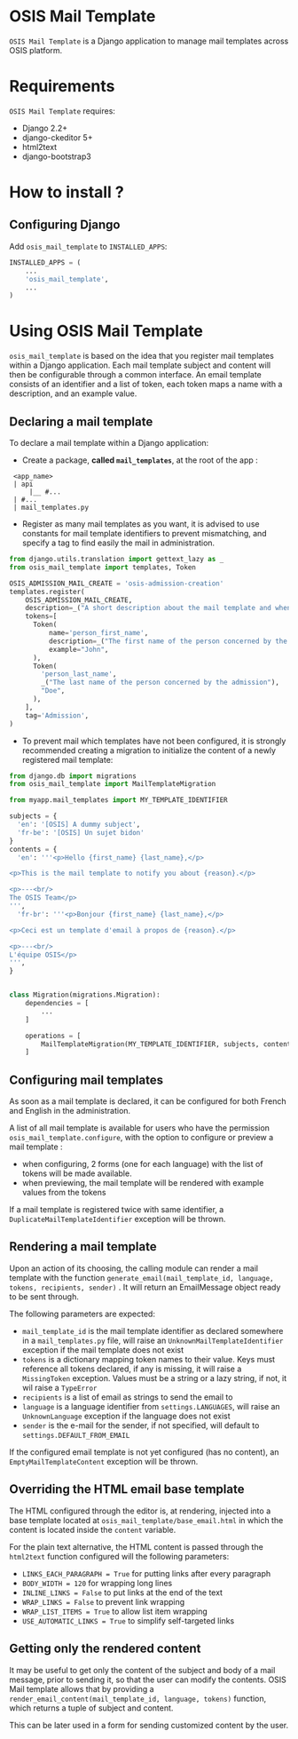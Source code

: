 OSIS Mail Template
==================

`OSIS Mail Template` is a Django application to manage mail templates across
OSIS platform.

Requirements
============

`OSIS Mail Template` requires:
  * Django 2.2+
  * django-ckeditor 5+
  * html2text
  * django-bootstrap3


How to install ?
================

Configuring Django
------------------

Add `osis_mail_template` to `INSTALLED_APPS`:

```python
INSTALLED_APPS = (
    ...
    'osis_mail_template',
    ...
)
```

Using OSIS Mail Template
========================

`osis_mail_template` is based on the idea that you register mail templates
within a Django application. Each mail template subject and content will then be
configurable through a common interface. An email template consists of an
identifier and a list of token, each token maps a name with a description, and
an example value.

Declaring a mail template
-------------------------

To declare a mail template within a Django application:

* Create a package, **called `mail_templates`**, at the root of the app :

```
 <app_name>
 | api
     |__ #...
 | #...
 | mail_templates.py
```

* Register as many mail templates as you want, it is advised to use constants
  for mail template identifiers to prevent mismatching, and specify a tag to
  find easily the mail in administration. 

```python
from django.utils.translation import gettext_lazy as _
from osis_mail_template import templates, Token

OSIS_ADMISSION_MAIL_CREATE = 'osis-admission-creation'
templates.register(
    OSIS_ADMISSION_MAIL_CREATE,
    description=_("A short description about the mail template and when it is sent"),
    tokens=[
      Token(
          name='person_first_name',
          description=_("The first name of the person concerned by the admission"),
          example="John",
      ),
      Token(
        'person_last_name',
        _("The last name of the person concerned by the admission"),
        "Doe",
      ),
    ],
    tag='Admission',
)
```

* To prevent mail which templates have not been configured, it is strongly recommended creating a migration to initialize the content of a newly registered mail template:

```python
from django.db import migrations
from osis_mail_template import MailTemplateMigration

from myapp.mail_templates import MY_TEMPLATE_IDENTIFIER

subjects = {
  'en': '[OSIS] A dummy subject',
  'fr-be': '[OSIS] Un sujet bidon'
}
contents = {
  'en': '''<p>Hello {first_name} {last_name},</p>

<p>This is the mail template to notify you about {reason}.</p>

<p>---<br/>
The OSIS Team</p>
''',
  'fr-br': '''<p>Bonjour {first_name} {last_name},</p>

<p>Ceci est un template d'email à propos de {reason}.</p>

<p>---<br/>
L'équipe OSIS</p>
''',
}


class Migration(migrations.Migration):
    dependencies = [
        ...
    ]

    operations = [
        MailTemplateMigration(MY_TEMPLATE_IDENTIFIER, subjects, contents)
    ]
```

Configuring mail templates
--------------------------

As soon as a mail template is declared, it can be configured for both French and
English in the administration.

A list of all mail template is available for users who have the
permission `osis_mail_template.configure`, with the option to configure or preview a
mail template :

* when configuring, 2 forms (one for each language) with the list of tokens will
  be made available.
* when previewing, the mail template will be rendered with example values from
  the tokens

If a mail template is registered twice with same identifier, a
`DuplicateMailTemplateIdentifier` exception will be thrown.


Rendering a mail template
-------------------------

Upon an action of its choosing, the calling module can render a mail template
with the function `generate_email(mail_template_id, language, tokens, recipients, sender)`
. It will return an EmailMessage object ready to be sent through.

The following parameters are expected:

* `mail_template_id` is the mail template identifier as declared somewhere in
  a `mail_templates.py` file, will raise an `UnknownMailTemplateIdentifier`
  exception if the mail template does not exist
* `tokens` is a dictionary mapping token names to their value. Keys must
  reference all tokens declared, if any is missing, it will raise a
  `MissingToken` exception. Values must be a string or a lazy string, if not,
  it wil raise a `TypeError`
* `recipients` is a list of email as strings to send the email to
* `language` is a language identifier from `settings.LANGUAGES`, will raise
  an `UnknownLanguage` exception if the language does not exist
* `sender` is the e-mail for the sender, if not specified, will default
  to `settings.DEFAULT_FROM_EMAIL`

If the configured email template is not yet configured (has no content),
an `EmptyMailTemplateContent` exception will be thrown.

Overriding the HTML email base template
---------------------------------------

The HTML configured through the editor is, at rendering, injected into a base
template located at `osis_mail_template/base_email.html` in which the content is
located inside the `content` variable.

For the plain text alternative, the HTML content is passed through
the `html2text` function configured will the following parameters:

* `LINKS_EACH_PARAGRAPH = True` for putting links after every paragraph
* `BODY_WIDTH = 120` for wrapping long lines
* `INLINE_LINKS = False` to put links at the end of the text
* `WRAP_LINKS = False` to prevent link wrapping
* `WRAP_LIST_ITEMS = True` to allow list item wrapping
* `USE_AUTOMATIC_LINKS = True` to simplify self-targeted links

Getting only the rendered content
---------------------------------

It may be useful to get only the content of the subject and body of a mail
message, prior to sending it, so that the user can modify the contents. OSIS
Mail template allows that by providing
a `render_email_content(mail_template_id, language, tokens)` function, which returns a
tuple of subject and content.

This can be later used in a form for sending customized content by the user.

